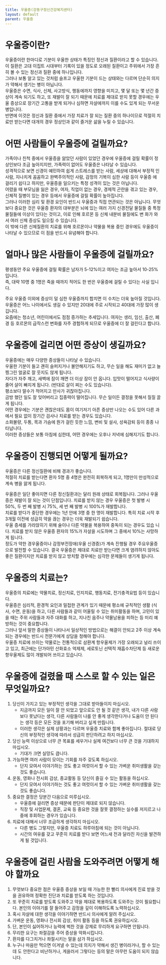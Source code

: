```yaml
---
title: 우울증(강동구정신건강복지센터)
layout: default
parent: 우울증
---
```


# 우울증이란?
우울증이란 한마디로 기분이 우울한 상태가 특징인 정신과 질환이라고 할 수 있습니다.  
이 질환은 고대 이집트 시대부터 기록이 있을 정도로 오래된 질환이고 주위에서 가장 흔히 볼 수 있는 정신과 질환 중에 하나입니다.  
그러나 보통 알고 있는 것처럼 슬프고 우울한 기분이 드는 상태와는 다르며 단순히 의지가 약해서 생기는 병이 아닙니다.  
우울증은 수면, 식사, 신체, 사고방식, 행동에까지 영향을 미치고, 몇 달 또는 몇 년간 증상이 계속 되기도 하고, 또 재발이 잘 되기 때문에 치료를 제대로 받지 못할 경우에는 우울 증상으로 장기간 고통을 받게 되거나 심하면 자살에까지 이를 수도 있게 되는 무서운 병입니다.  
반면에 이것은 정신과 질환 중에서 가장 치료가 잘 되는 질환 중의 하나이므로 적절히 치료만 받는다면 대개의 경우 정상인과 같이 즐거운 삶을 누릴 수 있습니다.  

# 어떤 사람들이 우울증에 걸릴까요?
가족이나 친척 중에서 우울증을 앓았던 사람이 있었던 경우에 우울증에 걸릴 확률이 정상인보다 조금 높아지지만, 가족력이 없어도 우울증은 나타날 수 있습니다.  
성격적으로 보면 신경이 예민하여 쉽게 스트레스를 받는 사람, 세상에 대해서 부정적 인 사람, 지나치게 꼼꼼하고 완벽주의적인 사람, 감정의 기복이 심한 사람 등이 우울증 에 걸리기 쉽다고 하지만, 우울증을 일으키는 특정 성격이 있는 것은 아닙니다.  
어렸을 때 부모님을 잃은 경우, 여자, 직업이 없는 경우, 경제적 곤란을 겪고 있는 경우, 신체적 질병이 있는 경우 등에서 우울증에 걸릴 확률이 높아집니다.  
그러나 이러한 심리 및 환경 요인이 반드시 우울증과 직접 연관되는 것은 아닙니다.   무엇보다 중요한 것은 우울증 환자의 대부분은 뇌에 있는 여러 가지 신경전달 물질들 중 특정 물질들에 이상이 있다는 것이고, 이로 인해 호르몬 등 신체 내분비 물질에도 변 화가 와서 여러 신체 증상도 일으킬 수 있습니다.  
이 밖에 다른 신체질환의 치료를 위해 호르몬이나 약물을 복용 중인 경우에도 우울증이 나타날 수 있으므로 이 점을 반드시 유념해야 합니다.  

# 얼마나 많은 사람들이 우울증에 걸릴까요?
평생동안 주요 우울증에 걸릴 확률은 남자가 5-12%이고 여자는 조금 높아서 10-25% 입니다.  
즉, 대략 10명 중 1명은 죽을 때까지 적어도 한 번은 우울증에 걸릴 수 있다는 사실 입니다.  

주요 우울증 이외에 증상이 덜 심한 우울증까지 합치면 이 수치는 더욱 높아질 것입니다.  
우울증은 어느 나이에서도 생길 수 있지만 20대에 주로 시작되고 40대에 가장 많이 생깁니다.  
요즘에는 청소년, 어린이에서도 점점 증가하는 추세입니다. 여자는 생리, 임신, 출산, 폐경 등 호르몬의 급작스런 변화를 자주 경험하게 되므로 우울증에 더 잘 걸린다고 합니다.  

# 우울증에 걸리면 어떤 증상이 생길까요?
우울증에는 매우 다양한 증상들이 나타날 수 있습니다.  
우울한 기분이 들고 괜히 슬퍼지거나 불안해지기도 하고, 무슨 일을 해도 재미가 없고 늘 찡그린 얼굴로 잘 웃지도 않게 됩니다.  
자다가 자주 깨고, 새벽에 잠이 깨면 더 이상 잠이 안 옵니다. 입맛이 떨어지고 식사량이 줄어 살이 빠지게 됩니다. (반대로 살이 찌는 수도 있습니다).  
평소보다 말수가 적어지고 만사가 귀찮아집니다.  
금방 했던 일도 잘 잊어버리고 집중력이 떨어집니다. 무슨 일이든 결정을 못해서 질질 끌게 됩니다.  
어떤 경우에는 기분은 괜찮은데도 몸이 여기저기 아픈 증상만 나오는 수도 있어 다른 과에서 필요 없이 장기간 검사나 치료를 받는 경우도 있습니다.  
소화불량, 두통, 목과 가슴에 뭔가 걸린 듯한 느낌, 변비 및 설사, 성욕감퇴 등이 종종 나타납니다.  
이러한 증상들은 보통 아침에 심한데, 어떤 경우에는 오후나 저녁에 심해지기도 합니다.

# 우울증이 진행되면 어떻게 될까요?
우울증은 다른 정신질환에 비해 경과가 좋습니다.  
적절히 치료를 받는다면 환자 5명 중 4명은 완전히 회복하게 되고, 1명만이 만성적으로 계속 병을 앓게 됩니다.

우울증은 일단 좋아지면 다른 정신질환과는 달리 원래 상태로 회복됩니다. 그러나 우울증은 재발이 잘 되는 것이 단점입니다. 치료를 받지 않는 경우 우울증은 첫 발병 시 50%, 두 번 째 발병 시 75%, 세 번 째 발병 시 100%가 재발합니다.  
치료를 받다가 중단한 경우에는 1년 안에 3명 중 한 명이 재발합니다. 특히 치료 시작 후 3개월 이전에 성급히 약을 끊는 경우는 더욱 재발되기 쉽습니다.  
우울 증세를 가라앉히기 위해 술이나 다른 약물을 복용하여 중독이 되는 경우도 있습 니다. 치료를 받지 않은 우울증 환자의 15%가 자살을 시도하며 그 중에서 10%는 사망하게 됩니다.  
정도가 약한 경우울증이나 감정부전장애(우울 신경증)가 계속 진행될 경우 주요우울증으로 발전할 수 있습니다. 결국 우울증은 제대로 치료만 받는다면 크게 염려하지 않아도 좋은 질환이지만 치료를 받지 않고 방치할 경우에는 심각한 문제들이 생기게 됩니다.

# 우울증의 치료는?
우울증의 치료에는 약물치료, 정신치료, 인지치료, 행동치료, 전기충격요법 등이 있습니다.  
우울증은 심리적, 환경적 요인과 밀접한 관계가 있기 때문에 평소에 규칙적인 생활 (식사, 수면, 운동)을 하고, 다른 사람들과 같이 어울릴 수 있는 취미활동을 하며, 고민이 있을 때는 주위 사람들과 자주 대화를 하고, 지나친 음주나 약물남용을 피하는 등 미리 예방하는 것이 중요합니다.  
그러나 앞서 말한 증상들이 나타나서 일상적인 방법으로는 해결이 안되고 2주 이상 계속되는 경우에는 반드시 전문가에게 상담을 청해야 합니다.  
우울증 치료에 쓰이는 약물로는 전통적으로 삼환계 항우울제가 가장 오래되고 널리 쓰이고 있고, 최근에는 단가아민 산화효소 억제제, 세로토닌 선택적 재흡수차단제 등 새로운 항우울제도 많이 개발되어 쓰이고 있습니다.  

# 우울증에 걸렸을 때 스스로 할 수 있는 일은 무엇일까요?
1. 당신이 가지고 있는 부정적인 생각을 그대로 받아들이지 마십시오.
    - 지금까지 모든 일이 잘 안 되었고 앞으로도 안 될 것 같은 생각, 내가 다른 사람보다 못났다는 생각, 다른 사람들이 나를 안 좋게 생각한다거나 도움이 안 된다는 생각 등은 모든 것을 포기해 버리고 싶게 만듭니다.
    - 이러한 생각은 실제 상황과는 다르며 우울증 치료와 함께 좋아집니다. 절대로 당신의 부정적인 생각에 따라서 성급히 판단하려고 하지 마십시오.
2. 당신 능력 이상으로 너무 큰 목표를 세우거나 실제 여건보다 너무 큰 것을 기대하지 마십시오.
    - 기대가 크면 실망도 큽니다.
3. 가능하면 여러 사람이 모이는 기회를 자주 갖도록 하십시오.
    - 단지 모여서 이야기하는 것도 좋고 여럿이서 할 수 있는 가벼운 취미생활을 갖는 것도 좋습니다.
4. 운동, 영화나 전시회 감상, 종교활동 등 당신이 즐길 수 있는 활동을 하십시오.
    - 단지 모여서 이야기하는 것도 좋고 여럿이서 할 수 있는 가벼운 취미생활을 갖는 것도 좋습니다.
5. 중요한 결정은 당분간 다음으로 미루십시오.
    - 우울증에 걸리면 증상 때문에 판단이 제대로 되지 않습니다.
    - 직장 및 사업문제, 결혼, 교육 등 중요한 것을 잘못 결정하는 실수를 저지르고 나중에 후회하는 경우가 있습니다.
6. 치료에 대해서 너무 조급하게 생각하지 마십시오.
    - 다른 병도 그렇지만, 우울증 치료도 하루아침에 되는 것이 아닙니다.
    - 시간의 여유를 갖고 꾸준히 치료를 받다 보면 어느새 전과 달라진 자신을 발견하게 될 것입니다.

# 우울증에 걸린 사람을 도와주려면 어떻게 해야 할까요
1. 무엇보다 중요한 점은 우울증 증상을 보일 때 가능한 한 빨리 의사에게 진료 받을 것을 권유하여 정확한 진단과 치료를 받도록 하는 것입니다.
2. 또 꾸준히 치료를 받도록 도와주고 약을 제대로 복용하도록 도와주는 것이 필요합니다. 본인의 이야기를 잘 들어주고 감정을 깊이 이해하도록 노력하십시오.
3. 혹시 자살에 대한 생각을 이야기하면 반드시 의사에게 알려 주십시오.
4. 가벼운 운동, 영화나 전시회 감상, 취미 활동 등을 하도록 권유하십시오.
5. 단, 본인이 싫어하거나 능력에 벅찬 것을 강제로 무리하게 요구하면 안됩니다.
6. 무리한 요구는 좌절감을 주어 증상을 악화시킵니다.
7. 환자를 다그치거나 좌절시키는 말을 삼가 하십시오.
8. 누구나 마음만 먹으면 이겨낼 수 있는데 의지가 약해서 생긴 병이라거나, 할 수 있는데 도 안한다고 비난하거나, 게을러서 그렇다는 등의 말은 아무런 도움이 되지 않습니다.